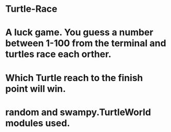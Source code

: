 # Turtle-Race
# A luck game. You guess a number between 1-100 from the terminal and turtles race each orther. 
# Which Turtle reach to the finish point will win.
# random and swampy.TurtleWorld modules used.

